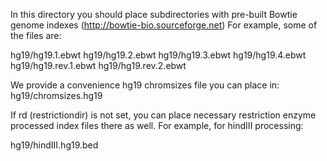 In this directory you should place subdirectories with pre-built Bowtie genome indexes (http://bowtie-bio.sourceforge.net)
For example, some of the files are:

hg19/hg19.1.ebwt
hg19/hg19.2.ebwt
hg19/hg19.3.ebwt
hg19/hg19.4.ebwt
hg19/hg19.rev.1.ebwt
hg19/hg19.rev.2.ebwt

We provide a convenience hg19 chromsizes file you can place in:
hg19/chromsizes.hg19

If rd (restrictiondir) is not set, you can place necessary restriction enzyme processed index files there as well. 
For example, for hindIII processing:

hg19/hindIII.hg19.bed

